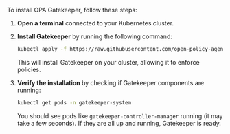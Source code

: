 To install OPA Gatekeeper, follow these steps:

1. **Open a terminal** connected to your Kubernetes cluster.
2. **Install Gatekeeper** by running the following command:

   ```bash
   kubectl apply -f https://raw.githubusercontent.com/open-policy-agent/gatekeeper/master/deploy/gatekeeper.yaml
   ```

   This will install Gatekeeper on your cluster, allowing it to enforce policies.

3. **Verify the installation** by checking if Gatekeeper components are running:

   ```bash
   kubectl get pods -n gatekeeper-system
   ```

   You should see pods like `gatekeeper-controller-manager` running (it may take a few seconds). If they are all up and running, Gatekeeper is ready.